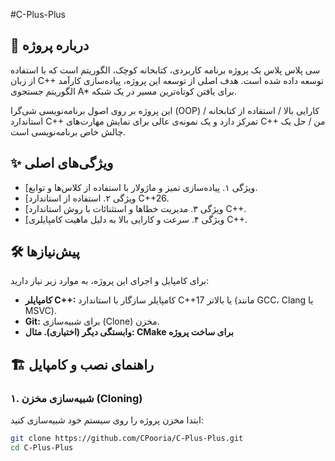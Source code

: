 #C-Plus-Plus

## 🚀 درباره پروژه
سی پلاس پلاس یک پروژه برنامه کاربردی، کتابخانه کوچک، الگوریتم است که با استفاده از زبان C++ توسعه داده شده است.
هدف اصلی از توسعه این پروژه، پیاده‌سازی کارآمد الگوریتم جستجوی A* برای یافتن کوتاه‌ترین مسیر در یک شبکه.

این پروژه بر روی اصول برنامه‌نویسی شی‌گرا (OOP) / کارایی بالا / استفاده از کتابخانه استاندارد C++ تمرکز دارد و یک نمونه‌ی عالی برای نمایش مهارت‌های C++ من / حل یک چالش خاص برنامه‌نویسی است.

## ✨ ویژگی‌های اصلی
* [ویژگی ۱. پیاده‌سازی تمیز و ماژولار با استفاده از کلاس‌ها و توابع.
* [ویژگی ۲. استفاده از استاندارد C++26.
* [ویژگی ۳. مدیریت خطاها و استثنائات با روش استاندارد C++.
* [ویژگی ۴. سرعت و کارایی بالا به دلیل ماهیت کامپایلری C++.

## 🛠️ پیش‌نیازها

برای کامپایل و اجرای این پروژه، به موارد زیر نیاز دارید:

* **کامپایلر C++:** کامپایلر سازگار با استاندارد C++17 یا بالاتر (مانند GCC، Clang یا MSVC).
* **Git:** برای شبیه‌سازی (Clone) مخزن.
* **وابستگی دیگر (اختیاری). مثال: CMake برای ساخت پروژه**

## 🏗️ راهنمای نصب و کامپایل

### ۱. شبیه‌سازی مخزن (Cloning)

ابتدا مخزن پروژه را روی سیستم خود شبیه‌سازی کنید:

```bash
git clone https://github.com/CPooria/C-Plus-Plus.git
cd C-Plus-Plus

